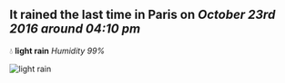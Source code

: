 ## It rained the last time in Paris on *October 23rd 2016 around 04:10 pm*
💧  **light rain** *Humidity 99%*

![light rain](http://openweathermap.org/img/w/10d.png)
